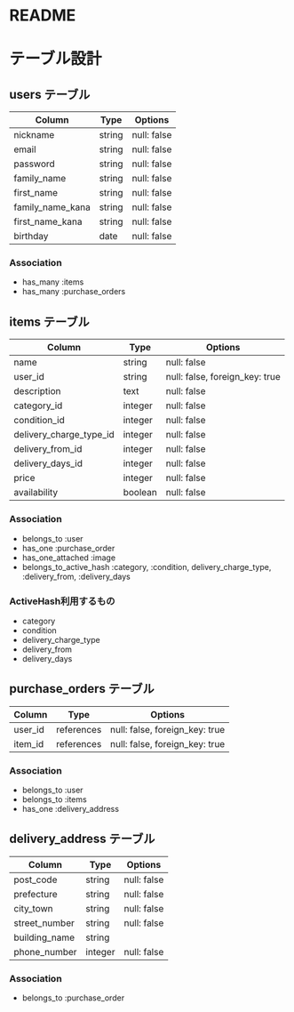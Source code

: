 # README

# テーブル設計

## users テーブル

| Column   | Type   | Options     |
| -------- | ------ | ----------- |
| nickname | string | null: false |
| email    | string | null: false |
| password | string | null: false |
| family_name | string | null: false |
| first_name | string | null: false |
| family_name_kana | string | null: false |
| first_name_kana | string | null: false |
| birthday | date | null: false |

### Association

- has_many :items
- has_many :purchase_orders

## items テーブル

| Column | Type   | Options     |
| ------ | ------ | ----------- |
| name | string | null: false |
| user_id | string | null: false, foreign_key: true |
| description | text | null: false |
| category_id | integer | null: false |
| condition_id | integer | null: false |
| delivery_charge_type_id | integer | null: false |
| delivery_from_id | integer | null: false |
| delivery_days_id | integer | null: false |
| price | integer | null: false |
| availability | boolean | null: false |

### Association

- belongs_to :user
- has_one :purchase_order
- has_one_attached :image
- belongs_to_active_hash :category, :condition, delivery_charge_type, :delivery_from, :delivery_days

### ActiveHash利用するもの
- category
- condition
- delivery_charge_type
- delivery_from
- delivery_days


## purchase_orders テーブル

| Column | Type | Options |
| ------ | ---- | ------- |
| user_id | references | null: false, foreign_key: true |
| item_id | references | null: false, foreign_key: true |

### Association

- belongs_to :user
- belongs_to :items
- has_one :delivery_address

## delivery_address テーブル

| Column | Type | Options |
| ------ | ---- | ------- |
| post_code | string | null: false |
| prefecture | string | null: false |
| city_town | string | null: false |
| street_number | string | null: false |
| building_name | string | |
| phone_number | integer | null: false |

### Association

- belongs_to :purchase_order

